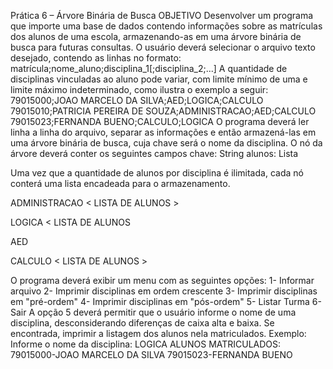Prática 6 – Árvore Binária de Busca
OBJETIVO
Desenvolver um programa que importe uma base de dados contendo informações sobre as matrículas dos
alunos de uma escola, armazenando-as em uma árvore binária de busca para futuras consultas.
O usuário deverá selecionar o arquivo texto desejado, contendo as linhas no formato:
matrícula;nome_aluno;disciplina_1[;disciplina_2;...]
A quantidade de disciplinas vinculadas ao aluno pode variar, com limite mínimo de uma e limite máximo
indeterminado, como ilustra o exemplo a seguir:
79015000;JOAO MARCELO DA SILVA;AED;LOGICA;CALCULO
79015010;PATRICIA PEREIRA DE SOUZA;ADMINISTRACAO;AED;CALCULO
79015023;FERNANDA BUENO;CALCULO;LOGICA
O programa deverá ler linha a linha do arquivo, separar as informações e então armazená-las em uma
árvore binária de busca, cuja chave será o nome da disciplina. O nó da árvore deverá conter os seguintes
campos
chave: String
alunos: Lista

Uma vez que a quantidade de alunos por disciplina é ilimitada, cada nó conterá uma lista encadeada para
o armazenamento.

ADMINISTRACAO
< LISTA DE ALUNOS >

LOGICA
< LISTA DE ALUNOS

AED
<LISTA DE ALUNOS>

CALCULO
< LISTA DE ALUNOS >

O programa deverá exibir um menu com as seguintes opções:
1- Informar arquivo
2- Imprimir disciplinas em ordem crescente
3- Imprimir disciplinas em "pré-ordem"
4- Imprimir disciplinas em "pós-ordem"
5- Listar Turma
6- Sair
A opção 5 deverá permitir que o usuário informe o nome de uma disciplina, desconsiderando diferenças de
caixa alta e baixa. Se encontrada, imprimir a listagem dos alunos nela matriculados.
Exemplo:
Informe o nome da disciplina: LOGICA
ALUNOS MATRICULADOS:
79015000-JOAO MARCELO DA SILVA
79015023-FERNANDA BUENO
